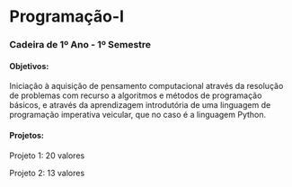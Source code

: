 # Programação-I

### Cadeira de 1º Ano - 1º Semestre

#### Objetivos:
Iniciação à aquisição de pensamento computacional através da resolução de problemas com recurso a algoritmos e métodos de programação básicos, e através da aprendizagem introdutória de uma linguagem de programação imperativa veicular, que no caso é a linguagem Python.

#### Projetos:
  Projeto 1: 20 valores

  Projeto 2: 13 valores
